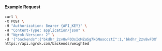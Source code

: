 <!-- Code generated for API Clients. DO NOT EDIT. -->

#### Example Request

```bash
curl \
-X POST \
-H "Authorization: Bearer {API_KEY}" \
-H "Content-Type: application/json" \
-H "Ngrok-Version: 2" \
-d '{"backends":{"bkdhr_2zv8wF03sIoMZuSg7kGNusccztI":1,"bkdhr_2zv8wF3XTH6I49ZkArsLRoNq09d":0},"description":"acme weighted","metadata":"{\"environment\": \"staging\"}"}' \
https://api.ngrok.com/backends/weighted
```
